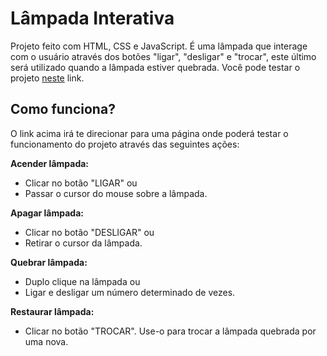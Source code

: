 # **Lâmpada Interativa**
Projeto feito com HTML, CSS e JavaScript. É uma lâmpada que interage com o usuário através dos botões "ligar", "desligar" e "trocar", este último será utilizado quando a lâmpada estiver quebrada. Você pode testar o projeto [neste](https://gustavo-resende.github.io/interactiveLamp) link.

## **Como funciona?**

O link acima irá te direcionar para uma página onde poderá testar o funcionamento do projeto através das seguintes ações:

**Acender lâmpada:**
- Clicar no botão "LIGAR" ou
- Passar o cursor do mouse sobre a lâmpada.

**Apagar lâmpada:**
- Clicar no botão "DESLIGAR" ou
- Retirar o cursor da lâmpada.

**Quebrar lâmpada:**
- Duplo clique na lâmpada ou
- Ligar e desligar um número determinado de vezes.

**Restaurar lâmpada:**
- Clicar no botão "TROCAR". Use-o para trocar a lâmpada quebrada por uma nova.